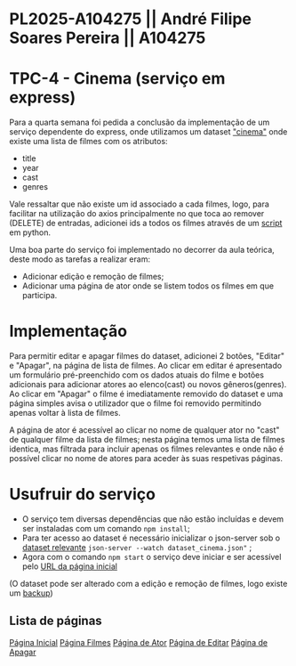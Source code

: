 # PL2025-A104275 ||  André Filipe Soares Pereira || A104275
# TPC-4 -  Cinema (serviço em express)


Para a quarta semana foi pedida a conclusão da implementação de um serviço dependente do express, onde utilizamos um dataset ["cinema"](https://github.com/AndrePereira123/EngWeb2025-A104275/blob/main/TPC4/dataset_inicial.json) onde existe uma lista de filmes com os atributos:
 - title 
 - year
 - cast
 - genres

Vale ressaltar que não existe um id associado a cada filmes, logo, para facilitar na utilização do axios principalmente no que toca ao remover (DELETE) de entradas, adicionei ids a todos os filmes através de um [script](https://github.com/AndrePereira123/EngWeb2025-A104275/blob/main/TPC4/add_id_json.py) em python.

Uma boa parte do serviço foi implementado no decorrer da aula teórica, deste modo as tarefas a realizar eram:
 - Adicionar edição e remoção de filmes;
 - Adicionar uma página de ator onde se listem todos os filmes em que participa.

# Implementação

Para permitir editar e apagar filmes do dataset, adicionei 2 botões, "Editar" e "Apagar", na página de lista de filmes. Ao clicar em editar é apresentado um formulário pré-preenchido com os dados atuais do filme e botões adicionais para adicionar atores ao elenco(cast) ou novos gêneros(genres). Ao clicar em "Apagar" o filme é imediatamente removido do dataset e uma página simples avisa o utilizador que o filme foi removido permitindo apenas voltar à lista de filmes. 

A página de ator é acessível ao clicar no nome de qualquer ator no "cast" de qualquer filme da lista de filmes; nesta página temos uma lista de filmes identica, mas filtrada para incluir apenas os filmes relevantes e onde não é possível clicar no nome de atores para aceder às suas respetivas páginas.

# Usufruir do serviço

 - O serviço tem diversas dependências que não estão incluídas e devem ser instaladas com um comando ```npm install```;
 - Para ter acesso ao dataset é necessário inicializar o json-server sob o [dataset relevante]() ``` json-server --watch dataset_cinema.json" ``` ;
 - Agora com o comando ```npm start``` o serviço deve iniciar e ser acessível pelo [URL da página inicial](http://localhost:2510)

(O dataset pode ser alterado com a edição e remoção de filmes, logo existe um [backup](https://github.com/AndrePereira123/EngWeb2025-A104275/blob/main/TPC4/dataset_inicial.json))

## Lista de páginas

[Página Inicial](https://andrepereira123.github.io/EngWeb2025-A104275/paginas_tpc4/inicio.html)
[Página Filmes](https://andrepereira123.github.io/EngWeb2025-A104275/paginas_tpc4/lista_filmes.html)
[Página de Ator](https://andrepereira123.github.io/EngWeb2025-A104275/paginas_tpc4/arnold.html)
[Página de Editar](https://andrepereira123.github.io/EngWeb2025-A104275/paginas_tpc4/editar.html)
[Página de Apagar](https://andrepereira123.github.io/EngWeb2025-A104275/paginas_tpc4/apagar.html)
